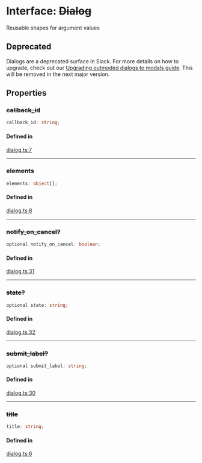 # Interface: ~~Dialog~~

Reusable shapes for argument values

## Deprecated

Dialogs are a deprecated surface in Slack. For more details on how to upgrade, check out our [Upgrading outmoded dialogs to modals guide](https://api.slack.com/block-kit/dialogs-to-modals). This will be removed in the next major version.

## Properties

### ~~callback\_id~~

```ts
callback_id: string;
```

#### Defined in

[dialog.ts:7](https://github.com/slackapi/node-slack-sdk/blob/c15385ef93ccdde9702f52f7d1f445999203d794/packages/types/src/dialog.ts#L7)

***

### ~~elements~~

```ts
elements: object[];
```

#### Defined in

[dialog.ts:8](https://github.com/slackapi/node-slack-sdk/blob/c15385ef93ccdde9702f52f7d1f445999203d794/packages/types/src/dialog.ts#L8)

***

### ~~notify\_on\_cancel?~~

```ts
optional notify_on_cancel: boolean;
```

#### Defined in

[dialog.ts:31](https://github.com/slackapi/node-slack-sdk/blob/c15385ef93ccdde9702f52f7d1f445999203d794/packages/types/src/dialog.ts#L31)

***

### ~~state?~~

```ts
optional state: string;
```

#### Defined in

[dialog.ts:32](https://github.com/slackapi/node-slack-sdk/blob/c15385ef93ccdde9702f52f7d1f445999203d794/packages/types/src/dialog.ts#L32)

***

### ~~submit\_label?~~

```ts
optional submit_label: string;
```

#### Defined in

[dialog.ts:30](https://github.com/slackapi/node-slack-sdk/blob/c15385ef93ccdde9702f52f7d1f445999203d794/packages/types/src/dialog.ts#L30)

***

### ~~title~~

```ts
title: string;
```

#### Defined in

[dialog.ts:6](https://github.com/slackapi/node-slack-sdk/blob/c15385ef93ccdde9702f52f7d1f445999203d794/packages/types/src/dialog.ts#L6)
